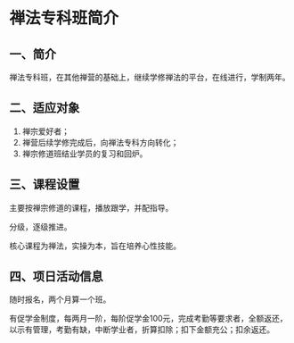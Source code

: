 # 禅法专科班简介

## 一、简介
禅法专科班，在其他禅营的基础上，继续学修禅法的平台，在线进行，学制两年。

## 二、适应对象

1. 禅宗爱好者；
2. 禅营后续学修完成后，向禅法专科方向转化；
3. 禅宗修道班结业学员的复习和回炉。

## 三、课程设置

主要按禅宗修道的课程，播放跟学，并配指导。

分级，逐级推进。

核心课程为禅法，实操为本，旨在培养心性技能。

## 四、项日活动信息

随时报名，两个月算一个班。

有促学金制度，每两月一阶，每阶促学金100元，完成考勤等要求者，全额返还，以示有管理，考勤有缺，中断学业者，折算扣除；扣下金额充公；扣余返还。